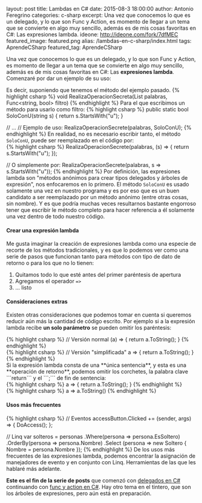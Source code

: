 layout: post
title: Lambdas en C#
date: 2015-08-3 18:00:00
author: Antonio Feregrino
categories: c-sharp
excerpt: Una vez que conocemos lo que es un delegado, y lo que son Func y Action, es momento de llegar a un tema que se convierte en algo muy sencillo, además es de mis cosas favoritas en C#: Las expresiones lambda.
ideone: http://ideone.com/fork/7dfMEC
featured_image: featured.png
alias: /lambdas-en-c-sharp/index.html
tags: AprendeCSharp
featured_tag: AprendeCSharp

Una vez que conocemos lo que es un delegado, y lo que son Func y Action, es momento de llegar a un tema que se convierte en algo muy sencillo, además es de mis cosas favoritas en C#: Las **expresiones lambda**. Comenzaré por dar un ejemplo de su uso: 
  
Es decir, suponiendo que tenemos el método del ejemplo pasado.
{% highlight csharp %}
void RealizaOperacionSecreta(List<string> palabras, Func<string, bool> filtro)
{% endhighlight %}
Para el que escribimos un método para usarlo como filtro:
{% highlight csharp %}
public static bool SoloConU(string s)
{
	return s.StartsWith("u");
}

// ...
// Ejemplo de uso:
RealizaOperacionSecrete(palabras, SoloConU);
{% endhighlight %}
En realidad, no es necesario escribir tanto, el método ```SoloConU```, puede ser reemplazado en el código por:  
{% highlight csharp %}
RealizaOperacionSecrete(palabras, (s) => { return s.StartsWith("u"); });

// O simplemente por:
RealizaOperacionSecrete(palabras, s => s.StartsWith("u"));
{% endhighlight %}
Por definición, las expresiones lambda son "métodos anónimos para crear tipos delegados y árboles de expresión", nos enfocaremos en lo primero. El método <code>SoloConU</code> es usado solamente una vez en nuestro programa y es por eso que es un buen candidato a ser reemplazado por un método anónimo (entre otras cosas, sin nombre). Y es que podría muchas veces resultarnos bastante engorroso tener que escribir le método completo para hacer referencia a él solamente una vez dentro de todo nuestro código.

#### Crear una expresión lambda  
Me gusta imaginar la creación de expresiones lambda como una especie de recorte de los métodos tradicionales, y es que lo podemos ver como una serie de pasos que funcionan tanto para métodos con tipo de dato de retorno o para los que no lo tienen:  

<ol>
	<li>Quitamos todo lo que esté antes del primer paréntesis de apertura</li>
	<li>Agregamos el operador <code>=&gt;</code></li>
	<li>... listo</li>
</ol>  

#### Consideraciones extras  
Existen otras consideraciones que podemos tomar en cuenta si queremos reducir aún más la cantidad de código escrito. Por ejemplo si a la expresión lambda recibe **un solo parámetro** se pueden omitir los paréntesis:

<div class="pure-g">
    <div class="pure-u-1-2">
{% highlight csharp %}
// Versión normal
(a) => { return a.ToString(); }
{% endhighlight %}
	</div>
    <div class="pure-u-1-2">
{% highlight csharp %}
// Versión "simplificada"
a => { return a.ToString(); }
{% endhighlight %}
	</div>
</div>
Si la expresión lambda consta de una **única sentencia**, y esta es una **operación de retorno**, podemos omitir los corchetes, la palabra clave ```return``` y el ```;``` de fin de sentencia: 

<div class="pure-g">
    <div class="pure-u-1-2">
{% highlight csharp %}
a => { return a.ToString(); }
{% endhighlight %}
	</div>
    <div class="pure-u-1-2">
{% highlight csharp %}
a => a.ToString()
{% endhighlight %}
	</div>
</div>  

#### Usos más frecuentes  
{% highlight csharp %}
// Eventos
accessButton.Clicked += (sender, args) => { DoAccess(); };

// Linq
var solteros = 	personas
				.Where(persona => persona.EsSoltero)
				.OrderBy(persona => persona.Nombre)
				.Select (persona => new Soltero { Nombre = persona.Nombre });
{% endhighlight %}
De los usos más frecuentes de las expresiones lambda, podemos encontrar la asignación de manejadores de evento y en conjunto con Linq. Herramientas de las que les hablaré más adelante.

**Este es el fin de la serie de posts** que comenzó con <a href="/delegados-en-c-sharp" target="_blank">delegados en C#</a> continuando con <a href="/func-y-action-en-c-sharp" target="_blank">func y action en C#</a>. Hay otro tema en el tintero, que son los árboles de expresiones, pero aún está en preparación.
